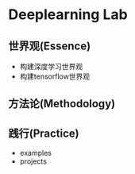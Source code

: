 # Deeplearning Lab

## 世界观(Essence)
- 构建深度学习世界观
- 构建tensorflow世界观

## 方法论(Methodology)

## 践行(Practice)
- examples
- projects

